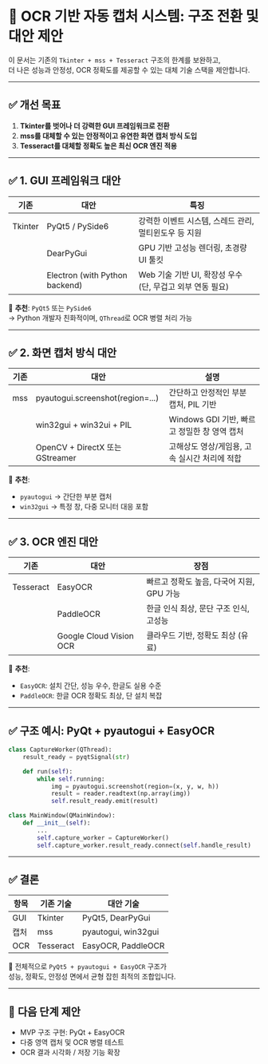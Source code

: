 
# 📘 OCR 기반 자동 캡처 시스템: 구조 전환 및 대안 제안

이 문서는 기존의 `Tkinter + mss + Tesseract` 구조의 한계를 보완하고,  
더 나은 성능과 안정성, OCR 정확도를 제공할 수 있는 대체 기술 스택을 제안합니다.

---

## ✅ 개선 목표

1. **Tkinter를 벗어나 더 강력한 GUI 프레임워크로 전환**
2. **mss를 대체할 수 있는 안정적이고 유연한 화면 캡처 방식 도입**
3. **Tesseract를 대체할 정확도 높은 최신 OCR 엔진 적용**

---

## ✅ 1. GUI 프레임워크 대안

| 기존 | 대안 | 특징 |
|------|------|------|
| Tkinter | PyQt5 / PySide6 | 강력한 이벤트 시스템, 스레드 관리, 멀티윈도우 등 지원 |
|  | DearPyGui | GPU 기반 고성능 렌더링, 초경량 UI 툴킷 |
|  | Electron (with Python backend) | Web 기술 기반 UI, 확장성 우수 (단, 무겁고 외부 연동 필요) |

📌 **추천**: `PyQt5` 또는 `PySide6`  
→ Python 개발자 친화적이며, `QThread`로 OCR 병렬 처리 가능

---

## ✅ 2. 화면 캡처 방식 대안

| 기존 | 대안 | 설명 |
|------|------|------|
| mss | pyautogui.screenshot(region=...) | 간단하고 안정적인 부분 캡처, PIL 기반 |
|  | win32gui + win32ui + PIL | Windows GDI 기반, 빠르고 정밀한 창 영역 캡처 |
|  | OpenCV + DirectX 또는 GStreamer | 고해상도 영상/게임용, 고속 실시간 처리에 적합 |

📌 **추천**:  
- `pyautogui` → 간단한 부분 캡처  
- `win32gui` → 특정 창, 다중 모니터 대응 포함

---

## ✅ 3. OCR 엔진 대안

| 기존 | 대안 | 장점 |
|------|------|------|
| Tesseract | EasyOCR | 빠르고 정확도 높음, 다국어 지원, GPU 가능 |
|  | PaddleOCR | 한글 인식 최상, 문단 구조 인식, 고성능 |
|  | Google Cloud Vision OCR | 클라우드 기반, 정확도 최상 (유료) |

📌 **추천**:  
- `EasyOCR`: 설치 간단, 성능 우수, 한글도 실용 수준  
- `PaddleOCR`: 한글 OCR 정확도 최상, 단 설치 복잡

---

## ✅ 구조 예시: PyQt + pyautogui + EasyOCR

```python
class CaptureWorker(QThread):
    result_ready = pyqtSignal(str)

    def run(self):
        while self.running:
            img = pyautogui.screenshot(region=(x, y, w, h))
            result = reader.readtext(np.array(img))
            self.result_ready.emit(result)

class MainWindow(QMainWindow):
    def __init__(self):
        ...
        self.capture_worker = CaptureWorker()
        self.capture_worker.result_ready.connect(self.handle_result)
```

---

## ✅ 결론

| 항목 | 기존 기술 | 대안 기술 |
|------|------------|-------------|
| GUI | Tkinter | PyQt5, DearPyGui |
| 캡처 | mss | pyautogui, win32gui |
| OCR | Tesseract | EasyOCR, PaddleOCR |

🎯 전체적으로 `PyQt5 + pyautogui + EasyOCR` 구조가  
성능, 정확도, 안정성 면에서 균형 잡힌 최적의 조합입니다.

---

## 📝 다음 단계 제안

- MVP 구조 구현: PyQt + EasyOCR  
- 다중 영역 캡처 및 OCR 병렬 테스트  
- OCR 결과 시각화 / 저장 기능 확장
